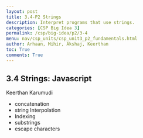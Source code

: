 ```yaml
---
layout: post
title: 3.4-P2 Strings
description: Interpret programs that use strings.
categories: [CSP Big Idea 3]
permalink: /csp/big-idea/p2/3-4
menu: nav/csp_units/csp_unit3_p2_fundamentals.html
author: Arhaan, Mihir, Akshaj, Keerthan
toc: True
comments: True
---
```


## 3.4 Strings: Javascript
Keerthan Karumudi
 - concatenation
 - string Interpolation
 - Indexing
 - substrings
 - escape characters
